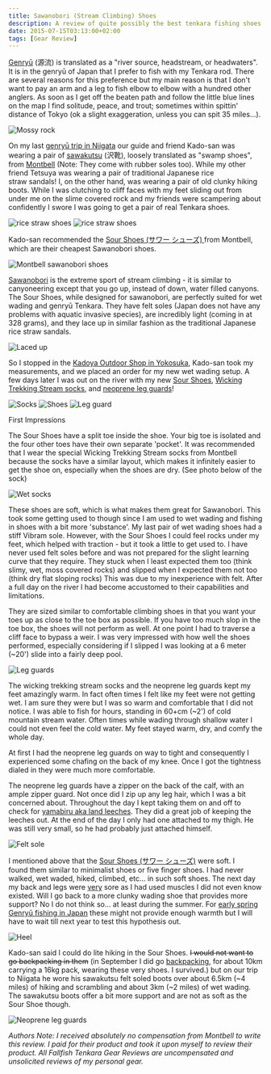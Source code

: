 ```yaml
---
title: Sawanobori (Stream Climbing) Shoes
description: A review of quite possibly the best tenkara fishing shoes on the planet...
date: 2015-07-15T03:13:00+02:00
tags: [Gear Review]
---
```

<div class=“text-lg m-2”>
<p class="mb-2"><a href="https://www.fallfishtenkara.com/epidote-creek/" target="_blank" rel="noopener">Genryū</a> (源流) is translated as a "river source, headstream, or headwaters". It is in the genryū of Japan that I prefer to fish with my Tenkara rod. There are several reasons for this preference but my main reason is that I don't want to pay an arm and a leg to fish elbow to elbow with a hundred other anglers. As soon as I get off the beaten path and follow the little blue lines on the map I find solitude, peace, and trout; sometimes within spittin' distance of Tokyo (ok a slight exaggeration, unless you can spit 35 miles...).</p>

<img class="w-8/12 rounded-lg shadow-lg mx-auto" src="https://fallfish-tenkara-images.s3-us-west-1.amazonaws.com/FfT+-+Sour+Boots/Sour+Shoes-Montbell-+Sawanobori-standing+on+a+rock.JPG" alt="Mossy rock" />

<p class="mt-2 mb-2">On my last <a href="https://www.badgertenkara.com/the-bt-blog/iwana-tenkara-a-guest-post-by-isaac-tait" target="_blank" rel="noopener">genryū trip in Niigata</a> our guide and friend Kado-san was wearing a pair of <a href="https://webshop.montbell.jp/goods/disp.php?product_id=1125316" target="_blank" rel="noopener">sawakutsu</a> (沢靴), loosely translated as "swamp shoes", from <a href="https://en.montbell.jp/" target="_blank" rel="noopener">Montbell</a> (Note: They come with rubber soles too). While my other friend Tetsuya was wearing a pair of traditional Japanese rice straw sandals! I, on the other hand, was wearing a pair of old clunky hiking boots. While I was clutching to cliff faces with my feet sliding out from under me on the slime covered rock and my friends were scampering about confidently I swore I was going to get a pair of real Tenkara shoes.</p>

<img class="w-8/12 rounded-lg shadow-lg mx-auto" src="https://fallfish-tenkara-images.s3-us-west-1.amazonaws.com/FfT+-+Sour+Boots/rice+flour+sandal-japan-tenkara-genryu-off+foot.JPG" alt="rice straw shoes" />

<img class="w-8/12 rounded-lg shadow-lg mx-auto" src="https://fallfish-tenkara-images.s3-us-west-1.amazonaws.com/FfT+-+Sour+Boots/rice+flour+sandal-japan-tenkara-genryu-on+foot.JPG" alt="rice straw shoes" />

<p class="mt-2 mb-2">Kado-san recommended the <a href="https://webshop.montbell.jp/goods/disp.php?product_id=1125318" target="_blank" rel="noopener">Sour Shoes (サワー シューズ) </a>from Montbell, which are their cheapest Sawanobori shoes.</p>

<img class="w-8/12 rounded-lg shadow-lg mx-auto" src="https://fallfish-tenkara-images.s3-us-west-1.amazonaws.com/FfT+-+Sour+Boots/Sour+Shoes-Montbell-+Sawanobori-in+hand.JPG" alt="Montbell sawanobori shoes" />

<p class="mt-2 mb-2"><a href="https://www.yamareco.com/modules/yamareco/detail-467066.html" target="_blank" rel="noopener">Sawanobori</a> is the extreme sport of stream climbing - it is similar to canyoneering except that you go up, instead of down, water filled canyons. The Sour Shoes, while designed for sawanobori, are perfectly suited for wet wading and genryū Tenkara. They have felt soles (Japan does not have any problems with aquatic invasive species), are incredibly light (coming in at 328 grams), and they lace up in similar fashion as the traditional Japanese rice straw sandals.</p>

<img class="w-8/12 rounded-lg shadow-lg mx-auto" src="https://fallfish-tenkara-images.s3-us-west-1.amazonaws.com/FfT+-+Sour+Boots/Sour+Shoes-Montbell-+Sawanobori-inside+of+foot.JPG" alt="Laced up" />

<p class="mt-2 mb-2">So I stopped in the <a href="https://www.fallfishtenkara.com/tenkara-fishing-stores/" target="_blank" rel="noopener">Kadoya Outdoor Shop in Yokosuka</a>, Kado-san took my measurements, and we placed an order for my new wet wading setup. A few days later I was out on the river with my new <a href="https://webshop.montbell.jp/goods/disp.php?product_id=1125318" target="_blank" rel="noopener">Sour Shoes</a>, <a href="https://webshop.montbell.jp/goods/disp.php?product_id=1118210" target="_blank" rel="noopener">Wicking Trekking Stream socks</a>, and <a href="https://en.montbell.jp/products/goods/list.php?category=706000" target="_blank" rel="noopener">neoprene leg guards</a>!</p>

<img class="w-8/12 rounded-lg shadow-lg mx-auto" src="https://fallfish-tenkara-images.s3-us-west-1.amazonaws.com/FfT+-+Sour+Boots/Montbell+Wicking+Trekking+Stream+Socks-manufacuturers+sock.jpg" alt="Socks" />

<img class="w-8/12 rounded-lg shadow-lg mx-auto" src="https://fallfish-tenkara-images.s3-us-west-1.amazonaws.com/FfT+-+Sour+Boots/Montbell+Sour+Shoes-manufacturer+shoe.jpg" alt="Shoes" />

<img class="w-8/12 rounded-lg shadow-lg mx-auto" src="https://fallfish-tenkara-images.s3-us-west-1.amazonaws.com/FfT+-+Sour+Boots/Montbell+neoprene+leg+guard-manufacturer.jpg" alt="Leg guard" />

<p class="mt-2 mb-2 font-bold">First Impressions</p>

<p class="mt-2 mb-2">The Sour Shoes have a split toe inside the shoe. Your big toe is isolated and the four other toes have their own separate 'pocket'. It was recommended that I wear the special Wicking Trekking Stream socks from Montbell because the socks have a similar layout, which makes it infinitely easier to get the shoe on, especially when the shoes are dry. (See photo below of the sock)</p>

<img class="w-8/12 rounded-lg shadow-lg mx-auto" src="https://fallfish-tenkara-images.s3-us-west-1.amazonaws.com/FfT+-+Sour+Boots/wicking+trekking+socks-Montbell-+Sawanobori-socks.JPG" alt="Wet socks" />
 	
<p class="mt-2 mb-2">These shoes are soft, which is what makes them great for Sawanobori. This took some getting used to though since I am used to wet wading and fishing in shoes with a bit more 'substance'. My last pair of wet wading shoes had a stiff Vibram sole. However, with the Sour Shoes I could feel rocks under my feet, which helped with traction - but it took a little to get used to. I have never used felt soles before and was not prepared for the slight learning curve that they require. They stuck when I least expected them too (think slimy, wet, moss covered rocks) and slipped when I expected them not too (think dry flat sloping rocks) This was due to my inexperience with felt. After a full day on the river I had become accustomed to their capabilities and limitations.</p>

<p class="mt-2 mb-2">They are sized similar to comfortable climbing shoes in that you want your toes up as close to the toe box as possible. If you have too much slop in the toe box, the shoes will not perform as well. At one point I had to traverse a cliff face to bypass a weir. I was very impressed with how well the shoes performed, especially considering if I slipped I was looking at a 6 meter (~20') slide into a fairly deep pool.</p>

<img class="w-8/12 rounded-lg shadow-lg mx-auto" src="https://fallfish-tenkara-images.s3-us-west-1.amazonaws.com/FfT+-+Sour+Boots/neoprene+leg+guards-Montbell-+Sawanobori-off+leg+guard.JPG" alt="Leg guards" />

<p class="mt-2 mb-2">The wicking trekking stream socks and the neoprene leg guards kept my feet amazingly warm. In fact often times I felt like my feet were not getting wet. I am sure they were but I was so warm and comfortable that I did not notice. I was able to fish for hours, standing in 60+cm (~2') of cold mountain stream water. Often times while wading through shallow water I could not even feel the cold water. My feet stayed warm, dry, and comfy the whole day.</p>

<p class="mt-2 mb-2">At first I had the neoprene leg guards on way to tight and consequently I experienced some chafing on the back of my knee. Once I got the tightness dialed in they were much more comfortable.</p>
 	
<p class="mt-2 mb-2">The neoprene leg guards have a zipper on the back of the calf, with an ample zipper guard. Not once did I zip up any leg hair, which I was a bit concerned about. Throughout the day I kept taking them on and off to check for <a href="https://www.fallfishtenkara.com/yamabirugawa/" target="_blank" rel="noopener">yamabiru aka land leeches</a>. They did a great job of keeping the leeches out. At the end of the day I only had one attached to my thigh. He was still very small, so he had probably just attached himself.</p>

<img class="w-8/12 rounded-lg shadow-lg mx-auto" src="https://fallfish-tenkara-images.s3-us-west-1.amazonaws.com/FfT+-+Sour+Boots/Sour+Shoes-Montbell-+Sawanobori-sole.JPG" alt="Felt sole" />

<p class="mt-2 mb-2">I mentioned above that the <a href="https://webshop.montbell.jp/goods/disp.php?product_id=1125318" target="_blank" rel="noopener">Sour Shoes (サワー シューズ)</a> were soft. I found them similar to minimalist shoes or five finger shoes. I had never walked, wet waded, hiked, climbed, etc... in such soft shoes. The next day my back and legs were <span style="text-decoration: underline;">very</span> sore as I had used muscles I did not even know existed. Will I go back to a more clunky wading shoe that provides more support? No I do not think so... at least during the summer. For <a href="https://www.fallfishtenkara.com/headwater-of-the-yozukugawa/" target="_blank" rel="noopener">early spring Genryū fishing in Japan</a> these might not provide enough warmth but I will have to wait till next year to test this hypothesis out.</p>

<img class="w-8/12 rounded-lg shadow-lg mx-auto" src="https://fallfish-tenkara-images.s3-us-west-1.amazonaws.com/FfT+-+Sour+Boots/Sour+Shoes-Montbell-+Sawanobori-heel.JPG" alt="Heel" />

<p class="mt-2 mb-2">Kado-san said I could do lite hiking in the Sour Shoes. <del>I would not want to go backpacking in them</del> (in September I did go <a href="https://www.fallfishtenkara.com/backcountry-tenkara/ target="_blank" rel="noopener noreferrer">backpacking</a>, for about 10km carrying a 16kg pack, wearing these very shoes. I survived.) but on our trip to Niigata he wore his sawakutsu felt soled boots over about 6.5km (~4 miles) of hiking and scrambling and about 3km (~2 miles) of wet wading. The sawakutsu boots offer a bit more support and are not as soft as the Sour Shoe though.</p>

<img class="w-8/12 rounded-lg shadow-lg mx-auto" src="https://fallfish-tenkara-images.s3-us-west-1.amazonaws.com/FfT+-+Sour+Boots/Sour+Shoes-Montbell-+Sawanobori-neoprene+leg+guards.JPG" alt="Neoprene leg guards" />

<p class="mt-2"><em>Authors Note: I received absolutely no compensation from Montbell to write this review. I paid for their product and took it upon myself to review their product. All Fallfish Tenkara Gear Reviews are uncompensated and unsolicited reviews of my personal gear. </em></p>
</div>

